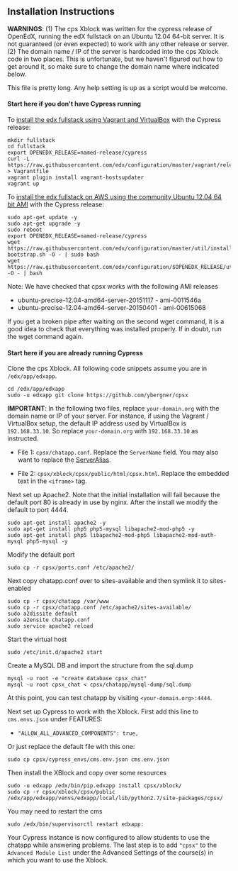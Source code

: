 
## Installation Instructions

**WARNINGS**: (1) The cps Xblock was written for the cypress release of OpenEdX, running the edX fullstack on an Ubuntu 12.04 64-bit server. It is not guaranteed (or even expected) to work with any other release or server. (2) The domain name / IP of the server is hardcoded into the cps Xblock code in two places. This is unfortunate, but we haven't figured out how to get around it, so make sure to change the domain name where indicated below.

This file is pretty long. Any help setting is up as a script would be welcome.

#### Start here if you don't have Cypress running

To [install the edx fullstack using Vagrant and VirtualBox]( https://github.com/edx/configuration/wiki/edx-Full-stack--installation-using-Vagrant-Virtualbox) with the Cypress release:

```
mkdir fullstack
cd fullstack
export OPENEDX_RELEASE=named-release/cypress
curl -L https://raw.githubusercontent.com/edx/configuration/master/vagrant/release/fullstack/Vagrantfile > Vagrantfile
vagrant plugin install vagrant-hostsupdater
vagrant up
```

To [install the edx fullstack on AWS using the community Ubuntu 12.04 64 bit AMI](https://github.com/edx/configuration/wiki/edX-Ubuntu-12.04-64-bit-Installation) with the Cypress release:

```
sudo apt-get update -y
sudo apt-get upgrade -y
sudo reboot
export OPENEDX_RELEASE=named-release/cypress
wget https://raw.githubusercontent.com/edx/configuration/master/util/install/ansible-bootstrap.sh -O - | sudo bash
wget https://raw.githubusercontent.com/edx/configuration/$OPENEDX_RELEASE/util/install/sandbox.sh -O - | bash
```
Note: We have checked that cpsx works with the following AMI releases
   * ubuntu-precise-12.04-amd64-server-20151117 - ami-0011546a
   * ubuntu-precise-12.04-amd64-server-20150401 - ami-00615068

If you get a broken pipe after waiting on the second wget command, it is a good idea to check that everything was installed properly. If in doubt, run the wget command again.

#### Start here if you are already running Cypress

Clone the cps Xblock. All following code snippets assume you are in `/edx/app/edxapp`.
```
cd /edx/app/edxapp
sudo -u edxapp git clone https://github.com/ybergner/cpsx
```

**IMPORTANT**: In the following two files, replace `your-domain.org` with the domain name or IP of your server. For instance, if using the Vagrant / VirtualBox setup, the default IP address used by VirtualBox is `192.168.33.10`. So replace `your-domain.org` with `192.168.33.10` as instructed.

* File 1: `cpsx/chatapp.conf`. Replace the `ServerName` field. You may also want to replace the [ServerAlias](http://httpd.apache.org/docs/2.2/mod/core.html#serveralias).

* File 2: `cpsx/xblock/cpsx/public/html/cpsx.html`. Replace the embedded text in the `<iframe>` tag.

Next set up Apache2. Note that the initial installation will fail because the default port 80 is already in use by nginx.  After the install we modify the default to port 4444.
```
sudo apt-get install apache2 -y
sudo apt-get install php5 php5-mysql libapache2-mod-php5 -y
sudo apt-get install php5 libapache2-mod-php5 libapache2-mod-auth-mysql php5-mysql -y
```

Modify the default port
```
sudo cp -r cpsx/ports.conf /etc/apache2/
```

Next copy chatapp.conf over to sites-available and then symlink it to sites-enabled
```
sudo cp -r cpsx/chatapp /var/www
sudo cp -r cpsx/chatapp.conf /etc/apache2/sites-available/
sudo a2dissite default
sudo a2ensite chatapp.conf
sudo service apache2 reload
```

Start the virtual host
```
sudo /etc/init.d/apache2 start
```

Create a MySQL DB and import the structure from the sql.dump
```
mysql -u root -e "create database cpsx_chat"
mysql -u root cpsx_chat < cpsx/chatapp/mysql-dump/sql.dump
```

At this point, you can test chatapp by visiting `<your-domain.org>:4444`.

Next set up Cypress to work with the Xblock. First add this line to `cms.envs.json` under FEATURES:

* `"ALLOW_ALL_ADVANCED_COMPONENTS": true,`

Or just replace the default file with this one:
```
sudo cp cpsx/cypress_envs/cms.env.json cms.env.json
```

Then install the XBlock and copy over some resources
```
sudo -u edxapp /edx/bin/pip.edxapp install cpsx/xblock/
sudo cp -r cpsx/xblock/cpsx/public /edx/app/edxapp/venvs/edxapp/local/lib/python2.7/site-packages/cpsx/
```

You may need to restart the cms
```
sudo /edx/bin/supervisorctl restart edxapp:
```

Your Cypress instance is now configured to allow students to use the chatapp while answering problems. The last step is to add `"cpsx"` to the `Advanced Module List` under the Advanced Settings of the course(s) in which you want to use the Xblock.
